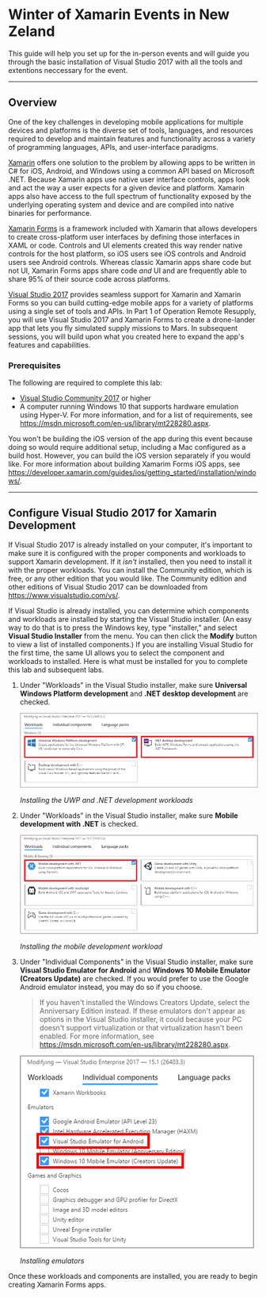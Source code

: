<a name="HOLTitle"></a>
# Winter of Xamarin Events in New Zeland #
This guide will help you set up for the in-person events and will guide you through the basic installation of Visual Studio 2017 with all the tools and extentions neccessary for the event.

---

<a name="Overview"></a>
## Overview ##

One of the key challenges in developing mobile applications for multiple devices and platforms is the diverse set of tools, languages, and resources required to develop and maintain features and functionality across a variety of programming languages, APIs, and user-interface paradigms. 

[Xamarin](https://www.xamarin.com/) offers one solution to the problem by allowing apps to be written in C# for iOS, Android, and Windows using a common API based on Microsoft .NET. Because Xamarin apps use native user interface controls, apps look and act the way a user expects for a given device and platform. Xamarin apps also have access to the full spectrum of functionality exposed by the underlying operating system and device and are compiled into native binaries for performance.  

[Xamarin Forms](https://www.xamarin.com/forms) is a framework included with Xamarin that allows developers to create cross-platform user interfaces by defining those interfaces in XAML or code. Controls and UI elements created this way render native controls for the host platform, so iOS users see iOS controls and Android users see Android controls. Whereas classic Xamarin apps share code but not UI, Xamarin Forms apps share code *and* UI and are frequently able to share 95% of their source code across platforms.

[Visual Studio 2017](https://www.visualstudio.com/vs/) provides seamless support for Xamarin and Xamarin Forms so you can build cutting-edge mobile apps for a variety of platforms using a single set of tools and APIs. In Part 1 of Operation Remote Resupply, you will use Visual Studio 2017 and Xamarin Forms to create a drone-lander app that lets you fly simulated supply missions to Mars. In subsequent sessions, you will build upon what you created here to expand the app's features and capabilities.

<a name="Prerequisites"></a>
### Prerequisites ###

The following are required to complete this lab:

- [Visual Studio Community 2017](https://www.visualstudio.com/vs/) or higher
- A computer running Windows 10 that supports hardware emulation using Hyper-V. For more information, and for a list of requirements, see https://msdn.microsoft.com/en-us/library/mt228280.aspx. 

You won't be building the iOS version of the app during this event because doing so would require additional setup, including a Mac configured as a build host. However, you can build the iOS version separately if you would like. For more information about building Xamarim Forms iOS apps, see https://developer.xamarin.com/guides/ios/getting_started/installation/windows/.

---
<a name="Config"></a>
## Configure Visual Studio 2017 for Xamarin Development ##

If Visual Studio 2017 is already installed on your computer, it's important to make sure it is configured with the proper components and workloads to support Xamarin development. If it *isn't* installed, then you need to install it with the proper workloads. You can install the Community edition, which is free, or any other edition that you would like. The Community edition and other editions of Visual Studio 2017 can be downloaded from https://www.visualstudio.com/vs/.

If Visual Studio is already installed, you can determine which components and workloads are installed by starting the Visual Studio installer. (An easy way to do that is to press the Windows key, type "installer," and select **Visual Studio Installer** from the menu. You can then click the **Modify** button to view a list of installed components.) If you are installing Visual Studio for the first time, the same UI allows you to select the component and workloads to installed. Here is what must be installed for you to complete this lab and subsequent labs. 

1. Under "Workloads" in the Visual Studio installer, make sure **Universal Windows Platform development** and **.NET desktop development** are checked.

    ![Installing the UWP and .NET development workloads](Images/workload-1.png)

    _Installing the UWP and .NET development workloads_

1. Under "Workloads" in the Visual Studio installer, make sure **Mobile development with .NET** is checked.

    ![Installing the mobile development workload](Images/workload-2.png)

    _Installing the mobile development workload_

1. Under "Individual Components" in the Visual Studio installer, make sure **Visual Studio Emulator for Android** and **Windows 10 Mobile Emulator (Creators Update)** are checked. If you would prefer to use the Google Android emulator instead, you may do so if you choose.

	> If you haven't installed the Windows Creators Update, select the Anniversary Edition instead. If these emulators don't appear as options in the Visual Studio installer, it could because your PC doesn't support virtualization or that virtualization hasn't been enabled. For more information, see https://msdn.microsoft.com/en-us/library/mt228280.aspx.

    ![Installing emulators](Images/workload-3.png)

    _Installing emulators_

Once these workloads and components are installed, you are ready to begin creating Xamarin Forms apps.
